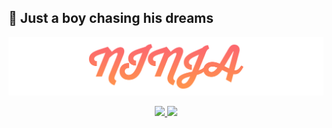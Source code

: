 ## 💝 Just a boy chasing his dreams

![Variant Long Website](https://github.com/UmNinja/UmNinja/raw/main/ninja_banner2.png)

<div align="center">
  <a href="https://github.com/UmNinja">
  <img height="180em" src="https://github-readme-stats.vercel.app/api?username=UmNinja&show_icons=true&theme=dark&include_all_commits=true&count_private=true"/>
  <img height="180em" src="https://github-readme-stats.vercel.app/api/top-langs/?username=UmNinja&layout=compact&langs_count=7&theme=dark"/>
</div>
